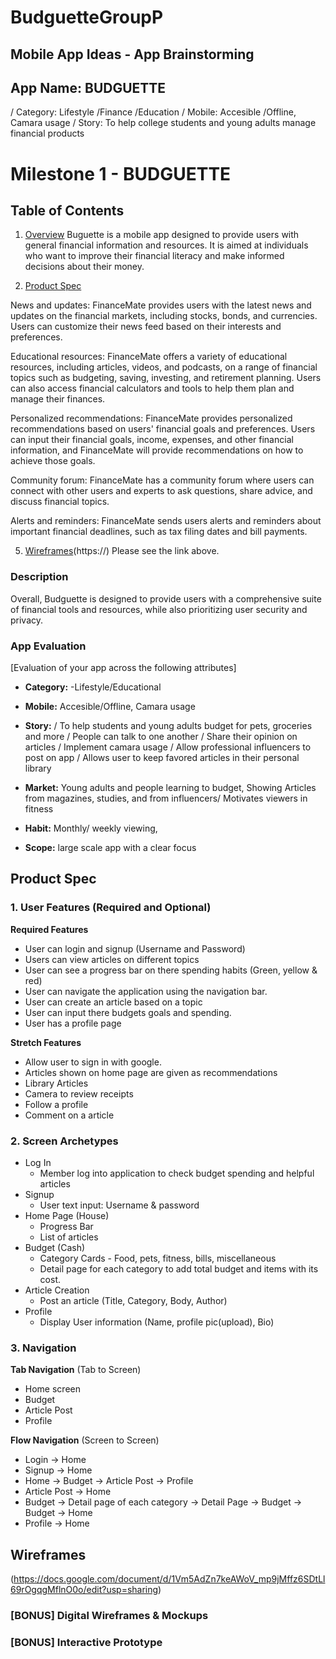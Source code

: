 # BudguetteGroupP
## Mobile App Ideas - App Brainstorming

## App Name: BUDGUETTE 
/ Category: Lifestyle /Finance /Education
/ Mobile: Accesible /Offline, Camara usage 
/ Story: To help college students and young adults manage financial products

# Milestone 1 - BUDGUETTE

## Table of Contents

1. [Overview](#Overview)
Buguette is a mobile app designed to provide users with general financial information and resources. It is aimed at individuals who want to improve their financial literacy and make informed decisions about their money.

3. [Product Spec](#Product-Spec)

News and updates: FinanceMate provides users with the latest news and updates on the financial markets, including stocks, bonds, and currencies. Users can customize their news feed based on their interests and preferences.

Educational resources: FinanceMate offers a variety of educational resources, including articles, videos, and podcasts, on a range of financial topics such as budgeting, saving, investing, and retirement planning. Users can also access financial calculators and tools to help them plan and manage their finances.

Personalized recommendations: FinanceMate provides personalized recommendations based on users' financial goals and preferences. Users can input their financial goals, income, expenses, and other financial information, and FinanceMate will provide recommendations on how to achieve those goals.

Community forum: FinanceMate has a community forum where users can connect with other users and experts to ask questions, share advice, and discuss financial topics.

Alerts and reminders: FinanceMate sends users alerts and reminders about important financial deadlines, such as tax filing dates and bill payments.

5. [Wireframes](#Wireframes)(https://)
Please see the link above.

### Description

Overall, Budguette is designed to provide users with a comprehensive suite of financial tools and resources, while also prioritizing user security and privacy.

### App Evaluation

[Evaluation of your app across the following attributes]

- **Category:**
-Lifestyle/Educational

- **Mobile:**
Accesible/Offline, Camara usage 

- **Story:**
/ To help students and young adults budget for pets, groceries and more
/ People can talk to one another
/ Share their opinion on articles
/ Implement camara usage
/ Allow professional influencers to post on app
/ Allows user to keep favored articles in their personal library

- **Market:**
Young adults and people learning to budget, Showing Articles from magazines, studies, and from influencers/ Motivates viewers in fitness

- **Habit:**
Monthly/ weekly viewing,

- **Scope:**
large scale app with a clear focus

## Product Spec

### 1. User Features (Required and Optional)

**Required Features**

* User can login and signup (Username and Password)
* Users can view articles on different topics
* User can see a progress bar on there spending habits (Green, yellow & red) 
* User can navigate the application using the navigation bar. 
* User can create an article based on a topic
* User can input there budgets goals and spending. 
* User has a profile page

**Stretch Features**

* Allow user to sign in with google.
* Articles shown on home page are given as recommendations
* Library Articles
* Camera to review receipts
* Follow a profile
* Comment on a article

### 2. Screen Archetypes

- Log In
  - Member log into application to check budget spending and helpful articles
- Signup 
    - User text input: Username & password
- Home Page (House) 
    - Progress Bar 
    - List of articles 
- Budget (Cash)
    - Category Cards - Food, pets, fitness, bills, miscellaneous
    - Detail page for each category to add total budget and items with its cost. 
- Article Creation
    - Post an article (Title, Category, Body, Author)
- Profile
    - Display User information (Name, profile pic(upload), Bio)
    
    

### 3. Navigation

**Tab Navigation** (Tab to Screen)

* Home screen
* Budget
* Article Post
* Profile

**Flow Navigation** (Screen to Screen)

- Login -> Home
- Signup -> Home 
- Home
    -> Budget 
    -> Article Post
    -> Profile
- Article Post 
    -> Home 
- Budget 
    -> Detail page of each category
    -> Detail Page -> Budget 
    -> Budget -> Home
- Profile 
    -> Home     
        

## Wireframes


(https://docs.google.com/document/d/1Vm5AdZn7keAWoV_mp9jMffz6SDtLl69rOgqgMflnO0o/edit?usp=sharing)

### [BONUS] Digital Wireframes & Mockups

### [BONUS] Interactive Prototype
